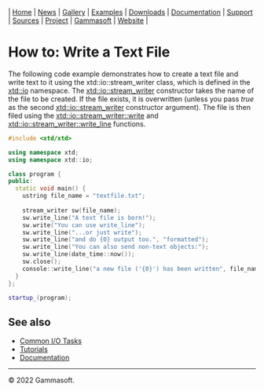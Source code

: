 | [Home](home.md) | [News](news.md) | [Gallery](gallery.md) | [Examples](examples.md) | [Downloads](downloads.md) | [Documentation](documentation.md) | [Support](support.md) | [Sources](https://github.com/gammasoft71/xtd) | [Project](https://sourceforge.net/projects/xtdpro/) | [Gammasoft](gammasoft.md) | [Website](https://gammasoft71.wixsite.com/xtdpro) |

# How to: Write a Text File

The following code example demonstrates how to create a text file and write text to it using the xtd::io::stream_writer class, which is defined in the [xtd::io](https://codedocs.xyz/gammasoft71/xtd/namespacextd_1_1io.html) namespace. The [xtd::io::stream_writer](https://codedocs.xyz/gammasoft71/xtd/classxtd_1_1io_1_1stream__writer.html) constructor takes the name of the file to be created. If the file exists, it is overwritten (unless you pass *true* as the second [xtd::io::stream_writer](https://codedocs.xyz/gammasoft71/xtd/classxtd_1_1io_1_1stream__writer.html) constructor argument).
The file is then filed using the [xtd::io::stream_writer::write](https://codedocs.xyz/gammasoft71/xtd/classxtd_1_1io_1_1text__writer.html#a8d13fc012efd84779130b80a0d6ddb1c) and [xtd::io::stream_writer::write_line](https://codedocs.xyz/gammasoft71/xtd/classxtd_1_1io_1_1text__writer.html#a4c3a56d538a98adb83dc4b9f32aeacd8) functions.
 
```c++
#include <xtd/xtd>

using namespace xtd;
using namespace xtd::io;

class program {
public:
  static void main() {
    ustring file_name = "textfile.txt";
    
    stream_writer sw(file_name);
    sw.write_line("A text file is born!");
    sw.write("You can use write_line");
    sw.write_line("...or just write");
    sw.write_line("and do {0} output too.", "formatted");
    sw.write_line("You can also send non-text objects:");
    sw.write_line(date_time::now());
    sw.close();
    console::write_line("a new file ('{0}') has been written", file_name);
  }
};

startup_(program);
```
 
## See also

* [Common I/O Tasks](tutorial_common_io_tasks.md)
* [Tutorials](tutorials.md)
* [Documentation](documentation.md)

______________________________________________________________________________________________

© 2022 Gammasoft.

